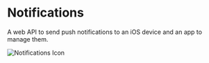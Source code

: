 Notifications
=============

A web API to send push notifications to an iOS device and an app to manage them.

![Notifications Icon](http://i.imgur.com/AOTt5Tm.png)
